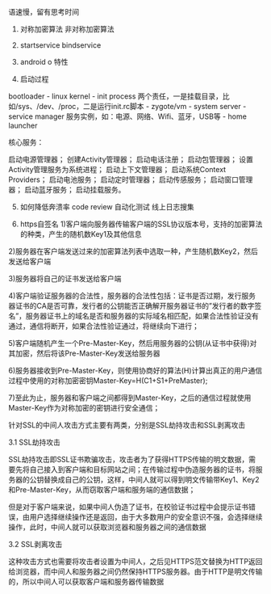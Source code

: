 语速慢，留有思考时间

1. 对称加密算法 非对称加密算法

2. startservice bindservice

3. android o 特性

4. 启动过程

bootloader - linux kernel - init process 两个责任，一是挂载目录，比如/sys、/dev、/proc，二是运行init.rc脚本 -  zygote/vm - system server - service manager 服务实例，如：电源、网络、Wifi、蓝牙，USB等 - home launcher

核心服务：

启动电源管理器；
创建Activity管理器；
启动电话注册；
启动包管理器；
设置Activity管理服务为系统进程；
启动上下文管理器；
启动系统Context Providers；
启动电池服务；
启动定时管理器；
启动传感服务；
启动窗口管理器；
启动蓝牙服务；
启动挂载服务。


5. 如何降低奔溃率
code review
自动化测试
线上日志搜集

6. https自签名
1)客户端向服务器传输客户端的SSL协议版本号，支持的加密算法的种类，产生的随机数Key1及其他信息

2)服务器在客户端发送过来的加密算法列表中选取一种，产生随机数Key2，然后发送给客户端

3)服务器将自己的证书发送给客户端

4)客户端验证服务器的合法性，服务器的合法性包括：证书是否过期，发行服务器证书的CA是否可靠，发行者的公钥能否正确解开服务器证书的”发行者的数字签名”，服务器证书上的域名是否和服务器的实际域名相匹配，如果合法性验证没有通过，通信将断开，如果合法性验证通过，将继续向下进行；

5)客户端随机产生一个Pre-Master-Key，然后用服务器的公钥(从证书中获得)对其加密，然后将该Pre-Master-Key发送给服务器

6)服务器接收到Pre-Master-Key，则使用协商好的算法(H)计算出真正的用户通信过程中使用的对称加密密钥Master-Key=H(C1+S1+PreMaster);

7)至此为止，服务器和客户端之间都得到Master-Key，之后的通信过程就使用Master-Key作为对称加密的密钥进行安全通信；

针对SSL的中间人攻击方式主要有两类，分别是SSL劫持攻击和SSL剥离攻击

3.1 SSL劫持攻击

SSL劫持攻击即SSL证书欺骗攻击，攻击者为了获得HTTPS传输的明文数据，需要先将自己接入到客户端和目标网站之间；在传输过程中伪造服务器的证书，将服务器的公钥替换成自己的公钥，这样，中间人就可以得到明文传输带Key1、Key2和Pre-Master-Key，从而窃取客户端和服务端的通信数据；

但是对于客户端来说，如果中间人伪造了证书，在校验证书过程中会提示证书错误，由用户选择继续操作还是返回，由于大多数用户的安全意识不强，会选择继续操作，此时，中间人就可以获取浏览器和服务器之间的通信数据

3.2  SSL剥离攻击

这种攻击方式也需要将攻击者设置为中间人，之后见HTTPS范文替换为HTTP返回给浏览器，而中间人和服务器之间仍然保持HTTPS服务器。由于HTTP是明文传输的，所以中间人可以获取客户端和服务器传输数据

